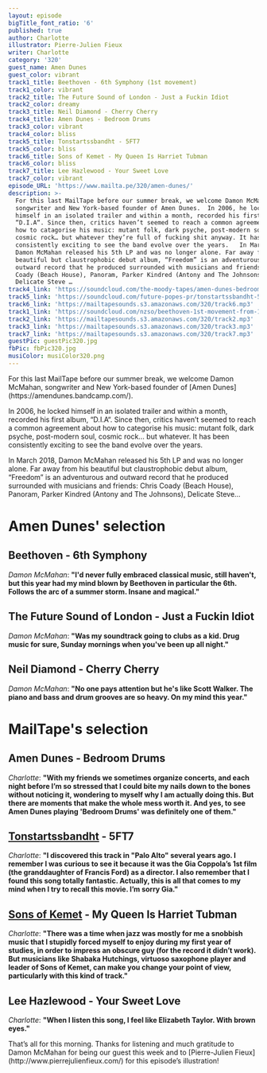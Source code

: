 ```yaml
---
layout: episode
bigTitle_font_ratio: '6'
published: true
author: Charlotte
illustrator: Pierre-Julien Fieux
writer: Charlotte
category: '320'
guest_name: Amen Dunes
guest_color: vibrant
track1_title: Beethoven - 6th Symphony (1st movement)
track1_color: vibrant
track2_title: The Future Sound of London - Just a Fuckin Idiot
track2_color: dreamy
track3_title: Neil Diamond - Cherry Cherry
track4_title: Amen Dunes - Bedroom Drums
track3_color: vibrant
track4_color: bliss
track5_title: Tonstartssbandht - 5FT7
track5_color: bliss
track6_title: Sons of Kemet - My Queen Is Harriet Tubman
track6_color: bliss
track7_title: Lee Hazlewood - Your Sweet Love
track7_color: vibrant
episode_URL: 'https://www.mailta.pe/320/amen-dunes/'
description: >-
  For this last MailTape before our summer break, we welcome Damon McMahan,
  songwriter and New York-based founder of Amen Dunes.  In 2006, he locked
  himself in an isolated trailer and within a month, recorded his first album,
  “D.I.A“. Since then, critics haven’t seemed to reach a common agreement about
  how to catagorise his music: mutant folk, dark psyche, post-modern soul,
  cosmic rock… but whatever they’re full of fucking shit anyway. It has been
  consistently exciting to see the band evolve over the years.   In March 2018,
  Damon McMahan released his 5th LP and was no longer alone. Far away from his
  beautiful but claustrophobic debut album, “Freedom” is an adventurous and
  outward record that he produced surrounded with musicians and friends: Chris
  Coady (Beach House), Panoram, Parker Kindred (Antony and The Johnsons),
  Delicate Steve …
track4_link: 'https://soundcloud.com/the-moody-tapes/amen-dunes-bedroom-drum'
track5_link: 'https://soundcloud.com/future-popes-pr/tonstartssbandht-5ft7'
track6_link: 'https://mailtapesounds.s3.amazonaws.com/320/track6.mp3'
track1_link: 'https://soundcloud.com/nzso/beethoven-1st-movement-from-1'
track2_link: 'https://mailtapesounds.s3.amazonaws.com/320/track2.mp3'
track3_link: 'https://mailtapesounds.s3.amazonaws.com/320/track3.mp3'
track7_link: 'https://mailtapesounds.s3.amazonaws.com/320/track7.mp3'
guestPic: guestPic320.jpg
fbPic: fbPic320.jpg
musiColor: musiColor320.png
---
```

<p id="introduction">For this last MailTape before our summer break, we welcome Damon McMahan, songwriter and New York-based founder of [Amen Dunes](https://amendunes.bandcamp.com/).</p>
<p>In 2006, he locked himself in an isolated trailer and within a month, recorded his first album, “D.I.A“. Since then, critics haven’t seemed to reach a common agreement about how to categorise his music: mutant folk, dark psyche, post-modern soul, cosmic rock… but whatever. It has been consistently exciting to see the band evolve over the years.</p>
<p>In March 2018, Damon McMahan released his 5th LP and was no longer alone. Far away from his beautiful but claustrophobic debut album, “Freedom” is an adventurous and outward record that he produced surrounded with musicians and friends: Chris Coady (Beach House), Panoram, Parker Kindred (Antony and The Johnsons), Delicate Steve…</p>


# Amen Dunes' selection

## Beethoven - 6th Symphony
_Damon McMahan_: **"**I'd never fully embraced classical music, still haven't, but this year had my mind blown by Beethoven in particular the 6th. Follows the arc of a summer storm. Insane and magical.**"**

## The Future Sound of London - Just a Fuckin Idiot
_Damon McMahan_: **"**Was my soundtrack going to clubs as a kid. Drug music for sure, Sunday mornings when you've been up all night.**"**

## Neil Diamond - Cherry Cherry
_Damon McMahan_: **"**No one pays attention but he's like Scott Walker. The piano and bass and drum grooves are so heavy. On my mind this year.**"**


# MailTape's selection

## Amen Dunes - Bedroom Drums
_Charlotte_: **"**With my friends we sometimes organize concerts, and each night before I’m so stressed that I could bite my nails down to the bones without noticing it, wondering to myself why I am actually doing this. But there are moments that make the whole mess worth it. And yes, to see Amen Dunes playing 'Bedroom Drums' was definitely one of them.**"**

## [Tonstartssbandht](https://tonstartssbandht.bandcamp.com/) - 5FT7
_Charlotte_: **"**I discovered this track in "Palo Alto" several years ago. I remember I was curious to see it because it was the Gia Coppola’s 1st film (the granddaughter of Francis Ford) as a director. I also remember that I found this song totally fantastic. Actually, this is all that comes to my mind when I try to recall this movie. I’m sorry Gia.**"**

## [Sons of Kemet](http://www.shabakahutchings.com/sons-of-kemet/) - My Queen Is Harriet Tubman
_Charlotte_: **"**There was a time when jazz was mostly for me a snobbish music that I stupidly forced myself to enjoy during my first year of studies, in order to impress an obscure guy (for the record it didn’t work). But musicians like Shabaka Hutchings, virtuoso saxophone player and leader of Sons of Kemet, can make you change your point of view, particularly with this kind of track.**"**

## Lee Hazlewood - Your Sweet Love
_Charlotte_: **"**When I listen this song, I feel like Elizabeth Taylor. With brown eyes.**"**

<p id="outroduction">That’s all for this morning. Thanks for listening and much gratitude to Damon McMahan for being our guest this week and to [Pierre-Julien Fieux](http://www.pierrejulienfieux.com/) for this episode’s illustration!</p>
